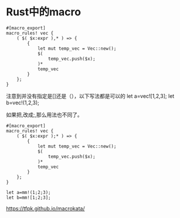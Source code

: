 # Rust中的macro

```
#[macro_export]
macro_rules! vec {
    ( $( $x:expr ),* ) => {
        {
            let mut temp_vec = Vec::new();
            $(
                temp_vec.push($x);
            )*
            temp_vec
        }
    };
}
```

注意到并没有指定是[]还是（），以下写法都是可以的
let a=vec![1,2,3];
let b=vec!(1,2,3);


如果把,改成;,那么用法也不同了。
```
#[macro_export]
macro_rules! vec {
    ( $( $x:expr );* ) => {
        {
            let mut temp_vec = Vec::new();
            $(
                temp_vec.push($x);
            )*
            temp_vec
        }
    };
}

let a=mm!(1;2;3);
let b=mm![1;2;3];
```

https://tfpk.github.io/macrokata/
